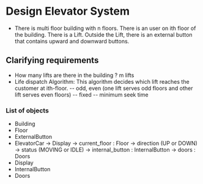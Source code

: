 # Design Elevator System

- There is multi floor building with n floors. There is an user on ith floor of the building. There is a Lift. Outside the Lift, there is an external button that contains upward and downward buttons.

## Clarifying requirements

- How many lifts are there in the building ? m lifts
- Life dispatch Algorithm: This algorithm decides which lift reaches the customer at ith-floor.
   -- odd, even (one lift serves odd floors and other lift serves even floors)
   -- fixed
   -- minimum seek time

### List of objects

- Building
- Floor
- ExternalButton
- ElevatorCar
   -> Display
   -> current_floor : Floor
   -> direction (UP or DOWN)
   -> status (MOVING or IDLE)
   -> internal_button : InternalButton
   -> doors : Doors
- Display
- InternalButton
- Doors